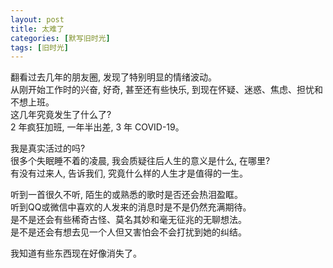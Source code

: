 ```yaml
---
layout: post
title: 太难了
categories: [默写旧时光]
tags: [旧时光]
---
```


翻看过去几年的朋友圈, 发现了特别明显的情绪波动。  
从刚开始工作时的兴奋, 好奇, 甚至还有些快乐, 到现在怀疑、迷惑、焦虑、担忧和不想上班。  
这几年究竟发生了什么了?   
2 年疯狂加班, 一年半出差, 3 年 COVID-19。  

我是真实活过的吗?    
很多个失眠睡不着的凌晨, 我会质疑往后人生的意义是什么, 在哪里?   
有没有过来人, 告诉我们, 究竟什么样的人生才是值得的一生。     

听到一首很久不听, 陌生的或熟悉的歌时是否还会热泪盈眶。   
听到QQ或微信中喜欢的人发来的消息时是不是仍然充满期待。  
是不是还会有些稀奇古怪、莫名其妙和毫无征兆的无聊想法。   
是不是还会有想去见一个人但又害怕会不会打扰到她的纠结。  

 
我知道有些东西现在好像消失了。

